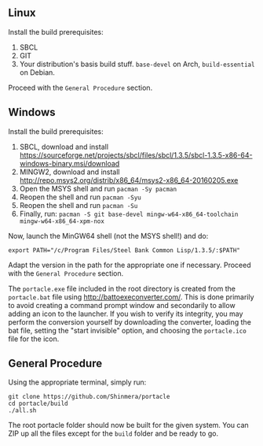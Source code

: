 ## Linux
Install the build prerequisites:

1. SBCL
2. GIT
3. Your distribution's basis build stuff. `base-devel` on Arch, `build-essential` on Debian.

Proceed with the `General Procedure` section.

## Windows
Install the build prerequisites:

1. SBCL, download and install https://sourceforge.net/projects/sbcl/files/sbcl/1.3.5/sbcl-1.3.5-x86-64-windows-binary.msi/download
2. MINGW2, download and install http://repo.msys2.org/distrib/x86_64/msys2-x86_64-20160205.exe
3. Open the MSYS shell and run `pacman -Sy pacman`
4. Reopen the shell and run `pacman -Syu`
5. Reopen the shell and run `pacman -Su`
6. Finally, run: `pacman -S git base-devel mingw-w64-x86_64-toolchain mingw-w64-x86_64-xpm-nox`

Now, launch the MinGW64 shell (not the MSYS shell!) and do:

    export PATH="/c/Program Files/Steel Bank Common Lisp/1.3.5/:$PATH"
    
Adapt the version in the path for the appropriate one if necessary. Proceed with the `General Procedure` section.

The `portacle.exe` file included in the root directory is created from the `portacle.bat` file using <http://battoexeconverter.com/>. This is done primarily to avoid creating a command prompt window and secondarily to allow adding an icon to the launcher. If you wish to verify its integrity, you may perform the conversion yourself by downloading the converter, loading the bat file, setting the "start invisible" option, and choosing the `portacle.ico` file for the icon.

## General Procedure
Using the appropriate terminal, simply run:

    git clone https://github.com/Shinmera/portacle
    cd portacle/build
    ./all.sh
    
The root portacle folder should now be built for the given system. You can ZIP up all the files except for the `build` folder and be ready to go.
